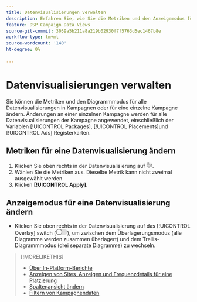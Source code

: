 ```yaml
---
title: Datenvisualisierungen verwalten
description: Erfahren Sie, wie Sie die Metriken und den Anzeigemodus für Datenvisualisierungen ändern.
feature: DSP Campaign Data Views
source-git-commit: 3059a5b211a8a219b02930f7f5763d5ec1467b8e
workflow-type: tm+mt
source-wordcount: '140'
ht-degree: 0%

---
```


# Datenvisualisierungen verwalten

Sie können die Metriken und den Diagrammmodus für alle Datenvisualisierungen in Kampagnen oder für eine einzelne Kampagne ändern. Änderungen an einer einzelnen Kampagne werden für alle Datenvisualisierungen der Kampagne angewendet, einschließlich der Variablen [!UICONTROL Packages], [!UICONTROL Placements]und [!UICONTROL Ads] Registerkarten.

## Metriken für eine Datenvisualisierung ändern

1. Klicken Sie oben rechts in der Datenvisualisierung auf ![Einstellungen](/help/dsp/assets/settings-chart.png).
1. Wählen Sie die Metriken aus.
Dieselbe Metrik kann nicht zweimal ausgewählt werden.
1. Klicken **[!UICONTROL Apply]**.

## Anzeigemodus für eine Datenvisualisierung ändern

* Klicken Sie oben rechts in der Datenvisualisierung auf das [!UICONTROL Overlay] switch (![Überlagerungsschalter](/help/dsp/assets/overlay.png)), um zwischen dem Überlagerungsmodus (alle Diagramme werden zusammen überlagert) und dem Trellis-Diagrammmodus (drei separate Diagramme) zu wechseln.

>[!MORELIKETHIS]
>
>* [Über In-Platform-Berichte](campaign-reports-about.md)
>* [Anzeigen von Sites, Anzeigen und Frequenzdetails für eine Platzierung](placement-details-view.md)
>* [Spaltenansicht ändern](column-view-change.md)
>* [Filtern von Kampagnendaten](campaign-data-filter.md)

